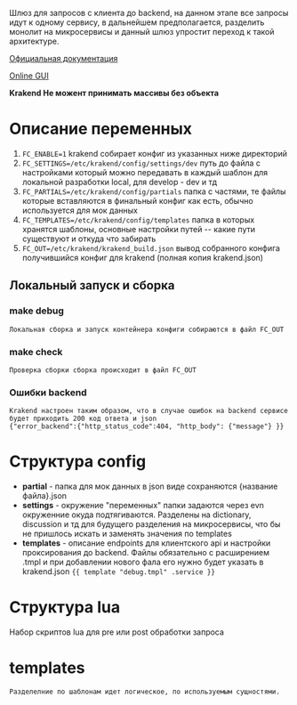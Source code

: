 Шлюз для запросов с клиента до backend, на данном этапе все запросы идут к одному сервису, в дальнейшем предполагается, разделить монолит на микросервисы и данный шлюз упростит переход к такой архитектуре. 

[Официальная документация](https://www.krakend.io/docs/overview/introduction/)

[Online GUI](https://designer.krakend.io/)

**Krakend Не можент принимать массивы без объекта**

# Описание переменных 
1. ```FC_ENABLE=1``` krakend собирает конфиг из указанных ниже директорий 
1. ```FC_SETTINGS=/etc/krakend/config/settings/dev``` путь до файла с настройками который можно передавать в каждый шаблон для локальной разработки local, для develop - dev и тд 
1. ```FC_PARTIALS=/etc/krakend/config/partials``` папка с частями, те файлы которые вставляются в финальный конфиг как есть, обычно используется для мок данных 
1. ```FC_TEMPLATES=/etc/krakend/config/templates``` папка в которых хранятся шаблоны, основные настройки путей -- какие пути существуют и откуда что забирать    
1. ```FC_OUT=/etc/krakend/krakend_build.json``` вывод собранного конфига получившийся конфиг для krakend (полная копия krakend.json)

## Локальный запуск и сборка

### make debug 
    Локальная сборка и запуск контейнера конфиги собираются в файл FC_OUT

### make check
    Проверка сборки сборка происходит в файл FC_OUT

### Ошибки backend
    Krakend настроен таким образом, что в случае ошибок на backend сервисе будет приходить 200 код ответа и json 
    {"error_backend":{"http_status_code":404, "http_body": {"message"} }} 


# Структура config
+ **partial** - папка для мок данных в json виде сохраняются {название файла}.json
+ **settings** - окружение "переменных" папки задаются через evn окруженние окуда подтягиваются. Разделены на dictionary, discussion и тд для будущего разделения на микросервисы, что бы не пришлось искать и заменять значения по templates 
+ **templates** - описание endpoints для клиентского api и настройки проксирования до backend. Файлы обязательно с расширением .tmpl и при добавлении нового фала его нужно будет указать в krakend.json `{{ template "debug.tmpl" .service }}`


# Структура lua
Набор скриптов lua для pre или post обработки запроса


# templates
    Разделелние по шаблонам идет логическое, по используемым сущностями. 


